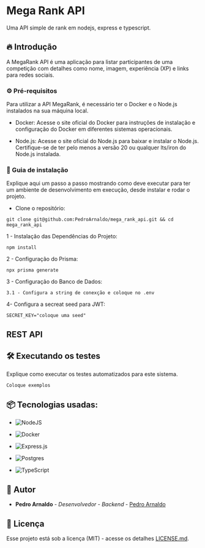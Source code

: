 # Mega Rank API

Uma API simple de rank em nodejs, express e typescript.

## 🔥 Introdução

A MegaRank API é uma aplicação para listar participantes de uma competição com detalhes como nome, imagem, experiência (XP) e links para redes sociais.

### ⚙️ Pré-requisitos

Para utilizar a API MegaRank, é necessário ter o Docker e o Node.js instalados na sua máquina local.

- Docker: Acesse o site oficial do Docker para instruções de instalação e configuração do Docker em diferentes sistemas operacionais.

- Node.js: Acesse o site oficial do Node.js para baixar e instalar o Node.js. Certifique-se de ter pelo menos a versão 20 ou qualquer lts/iron do Node.js instalada.

### 🔨 Guia de instalação

Explique aqui um passo a passo mostrando como deve executar para ter um ambiente de desenvolvimento em execução, desde instalar e rodar o projeto.

- Clone o repositório:

```
git clone git@github.com:PedroArnaldo/mega_rank_api.git && cd mega_rank_api
```

1 - Instalação das Dependências do Projeto:

```
npm install
```

2 - Configuração do Prisma:

```
npx prisma generate
```

3 - Configuração do Banco de Dados:

    3.1 - Configura a string de conexção e coloque no .env

4- Configura a secreat seed para JWT:

```
SECRET_KEY="coloque uma seed"
```

## REST API

## 🛠️ Executando os testes

Explique como executar os testes automatizados para este sistema.

```
Coloque exemplos
```

## 📦 Tecnologias usadas:

- ![NodeJS](https://img.shields.io/badge/node.js-6DA55F?style=for-the-badge&logo=node.js&logoColor=white)

- ![Docker](https://img.shields.io/badge/docker-%230db7ed.svg?style=for-the-badge&logo=docker&logoColor=white)

- ![Express.js](https://img.shields.io/badge/express.js-%23404d59.svg?style=for-the-badge&logo=express&logoColor=%2361DAFB)

- ![Postgres](https://img.shields.io/badge/postgres-%23316192.svg?style=for-the-badge&logo=postgresql&logoColor=white)

- ![TypeScript](https://img.shields.io/badge/typescript-%23007ACC.svg?style=for-the-badge&logo=typescript&logoColor=white)

## 👷 Autor

- **Pedro Arnaldo** - _Desenvolvedor - Backend_ - [Pedro Arnaldo](https://github.com/PedroArnaldo)

## 📄 Licença

Esse projeto está sob a licença (MIT) - acesse os detalhes [LICENSE.md](https://github.com/PedroArnaldo/mega_rank_api/blob/main/LICENSE).

